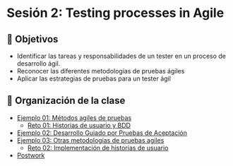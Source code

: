 # Sesión 2: Testing processes in Agile

## :dart: Objetivos

- Identificar las tareas y responsabilidades de un tester en un proceso de desarrollo ágil.
- Reconocer las diferentes metodologías de pruebas ágiles
- Aplicar las estrategias de pruebas para un tester ágil

## 📂 Organización de la clase

- [Ejemplo 01:  Métodos agiles de pruebas](./Ejemplo-01)
    - [Reto 01: Historias de usuario y BDD](./Reto-01)
- [Ejemplo 02: Desarrollo Guiado por Pruebas de Aceptación](./Ejemplo-02)
- [Ejemplo 03: Otras metodologías de pruebas agiles](./Ejemplo-03)
    - [Reto 02: Implementación de historias de usuario](./Reto-02)
- [Postwork](./Postwork)




